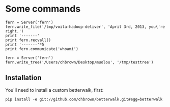 # Some commands

    fern = Server('fern')
    fern.write_file('/tmp/voila-hadoop-deliver', 'April 3rd, 2013, you\'re right.')
    print '-------'
    print fern.recvall()
    print '-------'*5
    print fern.communicate('whoami')

    fern = Server('fern')
    fern.write_tree('/Users/chbrown/Desktop/muolou', '/tmp/testtree')

## Installation

You'll need to install a custom betterwalk, first:

    pip install -e git://github.com/chbrown/betterwalk.git#egg=betterwalk

